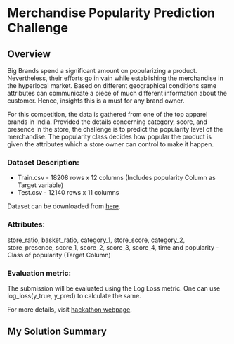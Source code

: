 # Merchandise Popularity Prediction Challenge

## Overview

Big Brands spend a significant amount on popularizing a product. Nevertheless, their efforts go in vain while establishing the merchandise in the hyperlocal market. Based on different geographical conditions same attributes can communicate a piece of much different information about the customer. Hence, insights this is a must for any brand owner. 

For this competition, the data is gathered from one of the top apparel brands in India. Provided the details concerning category, score, and presence in the store, the challenge is to predict the popularity level of the merchandise. The popularity class decides how popular the product is given the attributes which a store owner can control to make it happen.

### Dataset Description:

* Train.csv - 18208 rows x 12 columns (Includes popularity Column as Target variable)
* Test.csv - 12140 rows x 11 columns

Dataset can be downloaded from [here](https://www.machinehack.com/hackathons/merchandise_popularity_prediction_challenge/data).

### Attributes:

store_ratio, basket_ratio, category_1, store_score, category_2, store_presence, score_1, score_2, score_3, score_4, time and popularity - Class of popularity (Target Column)


### Evaluation metric: 

The submission will be evaluated using the Log Loss metric. One can use log_loss(y_true, y_pred) to calculate the same.

For more details, visit [hackathon webpage](https://www.machinehack.com/hackathons/merchandise_popularity_prediction_challenge/overview).

## My Solution Summary
